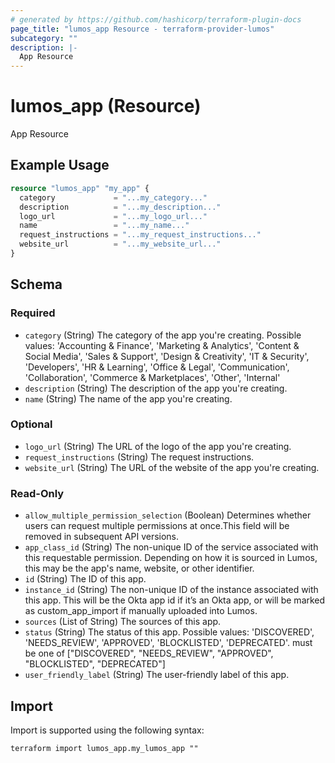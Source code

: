 ```yaml
---
# generated by https://github.com/hashicorp/terraform-plugin-docs
page_title: "lumos_app Resource - terraform-provider-lumos"
subcategory: ""
description: |-
  App Resource
---
```


# lumos_app (Resource)

App Resource

## Example Usage

```terraform
resource "lumos_app" "my_app" {
  category             = "...my_category..."
  description          = "...my_description..."
  logo_url             = "...my_logo_url..."
  name                 = "...my_name..."
  request_instructions = "...my_request_instructions..."
  website_url          = "...my_website_url..."
}
```

<!-- schema generated by tfplugindocs -->
## Schema

### Required

- `category` (String) The category of the app you're creating. Possible values: 'Accounting & Finance', 'Marketing & Analytics', 'Content & Social Media', 'Sales & Support', 'Design & Creativity', 'IT & Security', 'Developers', 'HR & Learning', 'Office & Legal', 'Communication', 'Collaboration', 'Commerce & Marketplaces', 'Other', 'Internal'
- `description` (String) The description of the app you're creating.
- `name` (String) The name of the app you're creating.

### Optional

- `logo_url` (String) The URL of the logo of the app you're creating.
- `request_instructions` (String) The request instructions.
- `website_url` (String) The URL of the website of the app you're creating.

### Read-Only

- `allow_multiple_permission_selection` (Boolean) Determines whether users can request multiple permissions at once.This field will be removed in subsequent API versions.
- `app_class_id` (String) The non-unique ID of the service associated with this requestable permission. Depending on how it is sourced in Lumos, this may be the app's name, website, or other identifier.
- `id` (String) The ID of this app.
- `instance_id` (String) The non-unique ID of the instance associated with this app. This will be the Okta app id if it’s an Okta app, or will be marked as custom_app_import if manually uploaded into Lumos.
- `sources` (List of String) The sources of this app.
- `status` (String) The status of this app. Possible values: 'DISCOVERED', 'NEEDS_REVIEW', 'APPROVED', 'BLOCKLISTED', 'DEPRECATED'. must be one of ["DISCOVERED", "NEEDS_REVIEW", "APPROVED", "BLOCKLISTED", "DEPRECATED"]
- `user_friendly_label` (String) The user-friendly label of this app.

## Import

Import is supported using the following syntax:

```shell
terraform import lumos_app.my_lumos_app ""
```
